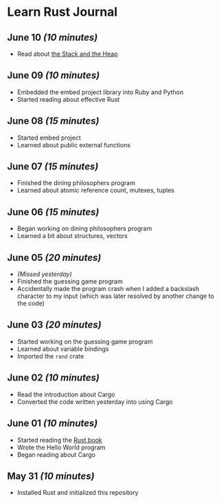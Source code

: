 # Learn Rust Journal

## June 10 _(10 minutes)_

- Read about [the Stack and the Heap](https://doc.rust-lang.org/stable/book/the-stack-and-the-heap.html)

## June 09 _(10 minutes)_

- Embedded the embed project library into Ruby and Python
- Started reading about effective Rust

## June 08 _(15 minutes)_

- Started embed project
- Learned about public external functions

## June 07 _(15 minutes)_

- Finished the dining philosophers program
- Learned about atomic reference count, mutexes, tuples

## June 06 _(15 minutes)_

- Began working on dining philosophers program
- Learned a bit about structures, vectors

## June 05 _(20 minutes)_

- _(Missed yesterday)_
- Finished the guessing game program
- Accidentally made the program crash when I added a backslash character to my input (which was later resolved by another change to the code)

## June 03 _(20 minutes)_

- Started working on the guessing game program
- Learned about variable bindings
- Imported the `rand` crate

## June 02 _(10 minutes)_

- Read the introduction about Cargo
- Converted the code written yesterday into using Cargo

## June 01 _(10 minutes)_

- Started reading the [Rust book](https://doc.rust-lang.org/stable/book/)
- Wrote the Hello World program
- Began reading about Cargo

## May 31 _(10 minutes)_

- Installed Rust and initialized this repository
